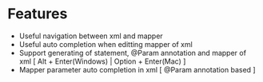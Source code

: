 # Features

* Useful navigation between xml and mapper
* Useful auto completion when editting mapper of xml
* Support generating of statement, @Param annotation and mapper of xml [ Alt + Enter(Windows) | Option + Enter(Mac) ]
* Mapper parameter auto completion in xml [ @Param annotation based ]
